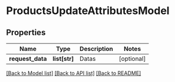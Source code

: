 # ProductsUpdateAttributesModel

## Properties
Name | Type | Description | Notes
------------ | ------------- | ------------- | -------------
**request_data** | **list[str]** | Datas | [optional] 

[[Back to Model list]](../README.md#documentation-for-models) [[Back to API list]](../README.md#documentation-for-api-endpoints) [[Back to README]](../README.md)

